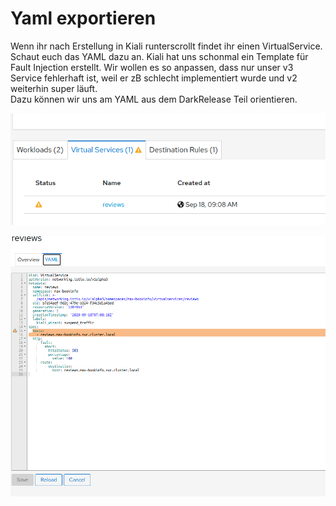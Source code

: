 # Yaml exportieren

Wenn ihr nach Erstellung in Kiali runterscrollt findet ihr einen VirtualService. Schaut euch das YAML dazu an. Kiali hat uns schonmal ein Template für Fault Injection erstellt. Wir wollen es so anpassen, dass nur unser v3 Service fehlerhaft ist, weil er zB schlecht implementiert wurde und v2 weiterhin super läuft.  
Dazu können wir uns am YAML aus dem DarkRelease Teil orientieren. 

![](../../../.gitbook/assets/image%20%2897%29.png)

![](../../../.gitbook/assets/image%20%28101%29.png)

